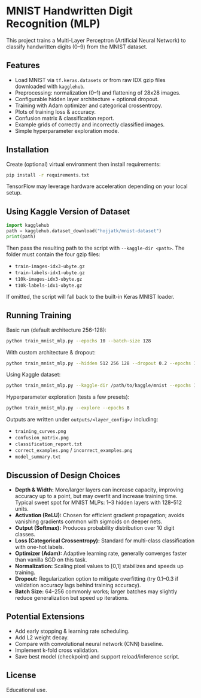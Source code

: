 # MNIST Handwritten Digit Recognition (MLP)

This project trains a Multi-Layer Perceptron (Artificial Neural Network) to classify handwritten digits (0–9) from the MNIST dataset.

## Features

- Load MNIST via `tf.keras.datasets` or from raw IDX gzip files downloaded with `kagglehub`.
- Preprocessing: normalization (0–1) and flattening of 28x28 images.
- Configurable hidden layer architecture + optional dropout.
- Training with Adam optimizer and categorical crossentropy.
- Plots of training loss & accuracy.
- Confusion matrix & classification report.
- Example grids of correctly and incorrectly classified images.
- Simple hyperparameter exploration mode.

## Installation

Create (optional) virtual environment then install requirements:

```bash
pip install -r requirements.txt
```

TensorFlow may leverage hardware acceleration depending on your local setup.

## Using Kaggle Version of Dataset

```python
import kagglehub
path = kagglehub.dataset_download("hojjatk/mnist-dataset")
print(path)
```

Then pass the resulting path to the script with `--kaggle-dir <path>`.
The folder must contain the four gzip files:

- `train-images-idx3-ubyte.gz`
- `train-labels-idx1-ubyte.gz`
- `t10k-images-idx3-ubyte.gz`
- `t10k-labels-idx1-ubyte.gz`

If omitted, the script will fall back to the built-in Keras MNIST loader.

## Running Training

Basic run (default architecture 256-128):

```bash
python train_mnist_mlp.py --epochs 10 --batch-size 128
```

With custom architecture & dropout:

```bash
python train_mnist_mlp.py --hidden 512 256 128 --dropout 0.2 --epochs 15
```

Using Kaggle dataset:

```bash
python train_mnist_mlp.py --kaggle-dir /path/to/kaggle/mnist --epochs 10
```

Hyperparameter exploration (tests a few presets):

```bash
python train_mnist_mlp.py --explore --epochs 8
```

Outputs are written under `outputs/<layer_config>/` including:

- `training_curves.png`
- `confusion_matrix.png`
- `classification_report.txt`
- `correct_examples.png` / `incorrect_examples.png`
- `model_summary.txt`

## Discussion of Design Choices

- **Depth & Width:** More/larger layers can increase capacity, improving accuracy up to a point, but may overfit and increase training time. Typical sweet spot for MNIST MLPs: 1–3 hidden layers with 128–512 units.
- **Activation (ReLU):** Chosen for efficient gradient propagation; avoids vanishing gradients common with sigmoids on deeper nets.
- **Output (Softmax):** Produces probability distribution over 10 digit classes.
- **Loss (Categorical Crossentropy):** Standard for multi-class classification with one-hot labels.
- **Optimizer (Adam):** Adaptive learning rate, generally converges faster than vanilla SGD on this task.
- **Normalization:** Scaling pixel values to [0,1] stabilizes and speeds up training.
- **Dropout:** Regularization option to mitigate overfitting (try 0.1–0.3 if validation accuracy lags behind training accuracy).
- **Batch Size:** 64–256 commonly works; larger batches may slightly reduce generalization but speed up iterations.

## Potential Extensions

- Add early stopping & learning rate scheduling.
- Add L2 weight decay.
- Compare with convolutional neural network (CNN) baseline.
- Implement k-fold cross validation.
- Save best model (checkpoint) and support reload/inference script.

## License

Educational use.
